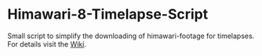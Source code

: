 # Himawari-8-Timelapse-Script
Small script to simplify the downloading of himawari-footage for timelapses. For details visit the [Wiki](https://github.com/g4me-time/Himawari-8-Timelapse-Script/wiki).
